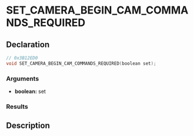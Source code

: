 # SET_CAMERA_BEGIN_CAM_COMMANDS_REQUIRED

## Declaration
```cpp
// 0x3B12ED0
void SET_CAMERA_BEGIN_CAM_COMMANDS_REQUIRED(boolean set);
```

### Arguments
- **boolean:** set

### Results

## Description
